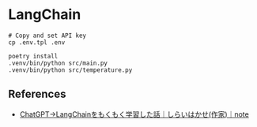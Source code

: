 # LangChain

```shell
# Copy and set API key
cp .env.tpl .env

poetry install
.venv/bin/python src/main.py
.venv/bin/python src/temperature.py
```

## References

- [ChatGPT→LangChainをもくもく学習した話｜しらいはかせ(作家)｜note](https://note.com/o_ob/n/n8387ba5beec8)
